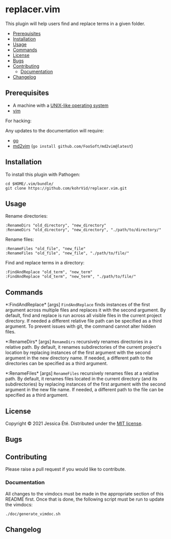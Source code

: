 # replacer.vim

This plugin will help users find and replace terms in a given folder.

<!-- vim-markdown-toc GFM -->

* [Prerequisites](#prerequisites)
* [Installation](#installation)
* [Usage](#usage)
* [Commands](#commands)
* [License](#license)
* [Bugs](#bugs)
* [Contributing](#contributing)
  * [Documentation](#documentation)
* [Changelog](#changelog)

<!-- vim-markdown-toc -->

## Prerequisites

* A machine with a [UNIX-like operating system](https://en.wikipedia.org/wiki/Unix)
* [vim](https://www.vim.org/)

For hacking:

Any updates to the documentation will require:

  * [go](https://golang.org)
  * [md2vim](https://github.com/FooSoft/md2vim) (`go install github.com/FooSoft/md2vim@latest`)

## Installation

To install this plugin with Pathogen:

    cd $HOME/.vim/bundle/
    git clone https://github.com/kohrVid/replacer.vim.git

## Usage

Rename directories:

    :RenameDirs "old_directory", "new_directory"
    :RenameDirs "old_directory", "new_directory", "./path/to/directory/"

Rename files:

    :RenameFiles "old_file", "new_file"
    :RenameFiles "old_file", "new_file", "./path/to/file/"

Find and replace terms in a directory:

    :FindAndReplace "old_term", "new_term"
    :FindAndReplace "old_term", "new_term", "./path/to/file/"

## Commands

\*:FindAndReplace\* [args]      `FindAndReplace` finds instances of the first
                            argument across multiple files and replaces it
                            with the second argument. By default, find and
                            replace is run across all visible files in the
                            current project directory. If needed a different
                            relative file path can be specified as a third
                            argument. To prevent issues with git, the
                            command cannot alter hidden files.

\*:RenameDirs\* [args]          `RenameDirs` recursively renames directories in
                            a relative path. By default, it renames
                            subdirectories of the current project's location
                            by replacing instances of the first argument
                            with the second argument in the new directory
                            name. If needed, a different path to the
                            directories can be specified as a third
                            argument.

\*:RenameFiles\* [args]         `RenameFiles` recursively renames files at
                            a relative path. By default, it renames files
                            located in the current directory (and its
                            subdirectories) by replacing instances of the
                            first argument with the second argument in the
                            new file name. If needed, a different path to
                            the file can be specified as a third argument.


## License

Copyright © 2021 Jessica Été. Distributed under the
[MIT license](https://github.com/kohrVid/replacer.vim/blob/master/LICENSE).

## Bugs

## Contributing

Please raise a pull request if you would like to contribute.

### Documentation

All changes to the vimdocs must be made in the appropriate section of this
README first. Once that is done, the following script must be run to update the
vimdocs:

    ./doc/generate_vimdoc.sh

## Changelog
